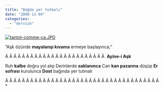 ```yaml
---
title: "Bağda yer tutmalı"
date: "2008-11-04"
categories: 
  - "dervish"
---
```


[![tantot-comme-ca.JPG](/uploads/2008/11/tantot-comme-ca.thumbnail.JPG)](/uploads/2008/11/tantot-comme-ca.jpg "tantot-comme-ca.JPG")

“Aşk özünde **mayalanıp kıvama** ermeye başlayınca;”

Â Â Â Â Â Â Â Â Â Â Â Â Â Â Â Â Â Â Â Â Â Â Â Â  **Ayine-i Aşk**

Ruh **kalbe** doğru yol alıp Derinlerde **saklanınca** Can **kan pazarına** düşüp **Er sofrası** kurulunca **Dost** bağında yer tutmalı

Â Â Â Â Â Â Â Â Â Â Â Â Â Â Â Â Â Â Â Â Â Â Â Â Â Â Â Â Â Â Â Â Â Â Â Â Â  \*
